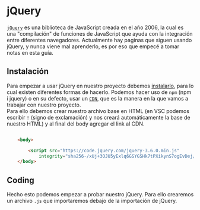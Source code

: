 # jQuery

[`jQuery`](https://jquery.com/) es una biblioteca de JavaScript creada en el año 2006, la cual es una "compilación" de funciones de JavaScript que ayuda con la integración entre diferentes navegadores. Actualmente hay paginas que siguen usando jQuery, y nunca viene mal aprenderlo, es por eso que empecé a tomar notas en esta guía.

## Instalación

Para empezar a usar jQuery en nuestro proyecto debemos [instalarlo](https://jquery.com/download/), para lo cual existen diferentes formas de hacerlo. Podemos hacer uso de `npm` (npm i jquery) o en su defecto, usar un [`CDN`](https://developer.mozilla.org/es/docs/Glossary/CDN), que es la manera en la que vamos a trabajar con nuestro proyecto.  
Para ello debemos crear nuestro archivo base en HTML (en VSC podemos escribir `!` (signo de exclamación) y nos creará automáticamente la base de nuestro HTML) y al final del body agregar el link al CDN.

```HTML

    <body>

        <script src="https://code.jquery.com/jquery-3.6.0.min.js"
            integrity="sha256-/xUj+3OJU5yExlq6GSYGSHk7tPXikynS7ogEvDej/m4=" crossorigin="anonymous"></script>
    </body>

```

## Coding

Hecho esto podemos empezar a probar nuestro jQuery. Para ello crearemos un archivo `.js` que importaremos debajo de la importación de jQuery.

